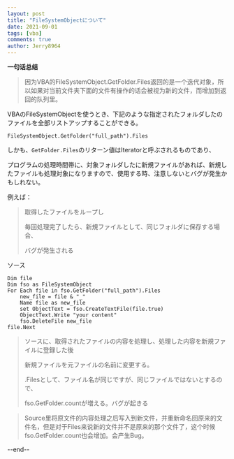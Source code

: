 ```yaml
---
layout: post
title: "FileSystemObjectについて"
date: 2021-09-01
tags: [vba]
comments: true
author: Jerry8964
---
```






**一句话总结**

> 因为VBA的FileSystemObject.GetFolder.Files返回的是一个迭代对象，所以如果对当前文件夹下面的文件有操作的话会被视为新的文件，而增加到返回的队列里。



VBAのFileSystemObjectを使うとき、下記のような指定されたフォルダしたのファイルを全部リストアップすることができる。

```vbscript
FileSystemObject.GetFolder("full_path").Files
```

しかも、`GetFolder.Files`のリターン値はIteratorと呼ぶされるものであり、

プログラムの処理時間帯に、対象フォルダしたに新規ファイルがあれば、新規したファイルも処理対象になりますので、使用する時、注意しないとバグが発生かもしれない。

例えば：

> 取得したファイルをループし
>
> 毎回処理完了したら、新規ファイルとして、同じフォルダに保存する場合、
>
> バグが発生される

ソース

```vbscript
Dim file
Dim fso as FileSystemObject
For Each file in fso.GetFolder("full_path").Files
    new_file = file & "_"
    Name file as new_file
    set ObjectText = fso.CreateTextFile(file.true)
    ObjectText.Write "your content"
    fso.DeleteFile new_file
file.Next
```

> ソースに、取得されたファイルの内容を処理し、処理した内容を新規ファイルに登録した後
>
> 新規ファイルを元ファイルの名前に変更する。
>
> .Filesとして、ファイル名が同じですが、同じファイルではないとするので、
>
> fso.GetFolder.countが増える。バグが起きる



> Source里将原文件的内容处理之后写入到新文件，并重新命名回原来的文件名，但是对于Files来说新的文件并不是原来的那个文件了，这个时候fso.GetFolder.count也会增加。会产生Bug。



--end--

